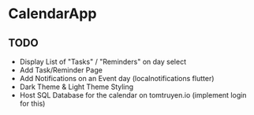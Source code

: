 # CalendarApp

## TODO

- Display List of "Tasks" / "Reminders" on day select
- Add Task/Reminder Page
- Add Notifications on an Event day (localnotifications flutter)
- Dark Theme & Light Theme Styling
- Host SQL Database for the calendar on tomtruyen.io (implement login for this)
